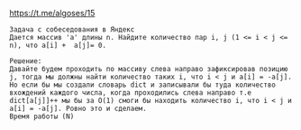 https://t.me/algoses/15

    Задача с собеседования в Яндекс 
    Дается массив 'a' длины n. Найдите количество пар i, j (1 <= i < j <= n), что a[i] +  a[j]= 0. 
    
    Решение: 
    Давайте будем проходить по массиву слева направо зафиксировав позицию j, тогда мы должны найти количество таких i, что i < j и a[i] = -a[j]. Но если бы мы создали словарь dict и записывали бы туда количество вхождений каждого числа, когда проходились слева направо т.e dict[a[j]]++ мы бы за O(1) смоги бы находить количество i, что i < j и a[i] = -a[j]. Ровно это и сделаем. 
    Время работы (N)
